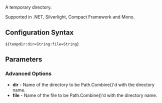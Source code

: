 A temporary directory. 

Supported in .NET, Silverlight, Compact Framework and Mono.

## Configuration Syntax
```
${tempdir:dir=String:file=String}
```

## Parameters
### Advanced Options
* **dir** - Name of the directory to be Path.Combine()'d with the directory name.
* **file** - Name of the file to be Path.Combine()'d with the directory name.